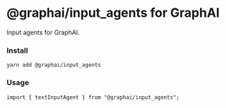 
# @graphai/input_agents for GraphAI

Input agents for GraphAI.

### Install

```
yarn add @graphai/input_agents
```

### Usage

```
import { textInputAgent } from "@graphai/input_agents";
```

